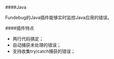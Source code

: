 ####Java

Fundebug的Java插件能够实时监控Java应用的错误。

####插件特点

  * 两行代码搞定；
  * 自动捕获未处理的错误；
  * 支持收集try/catch捕获的错误；
  